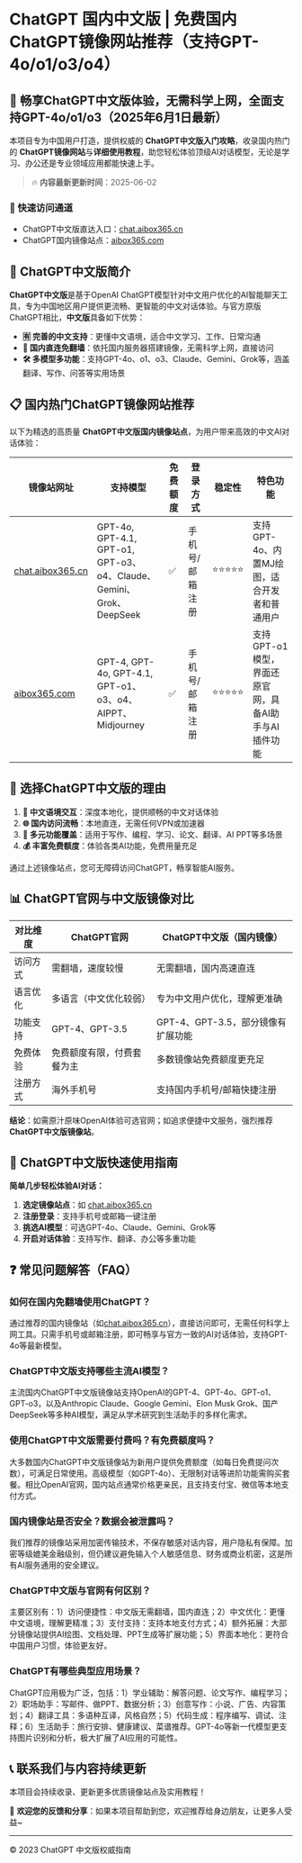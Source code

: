 # ChatGPT 国内中文版 | 免费国内ChatGPT镜像网站推荐（支持GPT-4o/o1/o3/o4）

## 📢 畅享ChatGPT中文版体验，无需科学上网，全面支持GPT-4o/o1/o3（2025年6月1日最新）

本项目专为中国用户打造，提供权威的 **ChatGPT中文版入门攻略**，收录国内热门的 **ChatGPT镜像网站**与**详细使用教程**，助您轻松体验顶级AI对话模型，无论是学习、办公还是专业领域应用都能快速上手。

> 🔥 **内容最新更新时间**：2025-06-02

### 🚀 快速访问通道

- ChatGPT中文版直达入口：[chat.aibox365.cn](https://chat.aibox365.cn)
- ChatGPT国内镜像站点：[aibox365.com](https://aibox365.com)

## 🤔 ChatGPT中文版简介

**ChatGPT中文版**是基于OpenAI ChatGPT模型针对中文用户优化的AI智能聊天工具，专为中国地区用户提供更流畅、更智能的中文对话体验。与官方原版ChatGPT相比，**中文版**具备如下优势：

- **🈶 完善的中文支持**：更懂中文语境，适合中文学习、工作、日常沟通
- **🚀 国内直连免翻墙**：依托国内服务器搭建镜像，无需科学上网，直接访问
- **🛠️ 多模型多功能**：支持GPT-4o、o1、o3、Claude、Gemini、Grok等，涵盖翻译、写作、问答等实用场景

## 📋 国内热门ChatGPT镜像网站推荐

以下为精选的高质量 **ChatGPT中文版国内镜像站点**，为用户带来高效的中文AI对话体验：

| 镜像站网址 | 支持模型 | 免费额度 | 登录方式 | 稳定性 | 特色功能 |
|------------|----------|----------|----------|--------|----------|
| [chat.aibox365.cn](https://chat.aibox365.cn) | GPT-4o, GPT-4.1, GPT-o1, GPT-o3、o4、Claude、Gemini、Grok、DeepSeek | ✅ | 手机号/邮箱注册 | ⭐⭐⭐⭐⭐ | 支持GPT-4o、内置MJ绘图，适合开发者和普通用户 |
| [aibox365.com](https://aibox365.com) | GPT-4, GPT-4o, GPT-4.1, GPT-o1、o3、o4、AIPPT、Midjourney | ✅ | 手机号/邮箱注册 | ⭐⭐⭐⭐⭐ | 支持GPT-o1模型，界面还原官网，具备AI助手与AI插件功能 |

## 🌟 选择ChatGPT中文版的理由

1. **📝 中文语境交互**：深度本地化，提供顺畅的中文对话体验
2. **🌐 国内访问流畅**：本地直连，无需任何VPN或加速器
3. **🎯 多元功能覆盖**：适用于写作、编程、学习、论文、翻译、AI PPT等多场景
4. **💰 丰富免费额度**：体验各类AI功能，免费用量充足

通过上述镜像站点，您可无障碍访问ChatGPT，畅享智能AI服务。

## 📊 ChatGPT官网与中文版镜像对比

| 对比维度 | ChatGPT官网 | ChatGPT中文版（国内镜像） |
|----------|-------------|--------------------------|
| 访问方式 | 需翻墙，速度较慢 | 无需翻墙，国内高速直连 |
| 语言优化 | 多语言（中文优化较弱） | 专为中文用户优化，理解更准确 |
| 功能支持 | GPT-4、GPT-3.5 | GPT-4、GPT-3.5，部分镜像有扩展功能 |
| 免费体验 | 免费额度有限，付费套餐为主 | 多数镜像站免费额度更充足 |
| 注册方式 | 海外手机号 | 支持国内手机号/邮箱快捷注册 |

**结论**：如需原汁原味OpenAI体验可选官网；如追求便捷中文服务，强烈推荐 **ChatGPT中文版镜像站**。

## 📝 ChatGPT中文版快速使用指南

**简单几步轻松体验AI对话：**

1. **选定镜像站点**：如 [chat.aibox365.cn](https://chat.aibox365.cn)
2. **注册登录**：支持手机号或邮箱一键注册
3. **挑选AI模型**：可选GPT-4o、Claude、Gemini、Grok等
4. **开启对话体验**：支持写作、翻译、办公等多重功能

## ❓ 常见问题解答（FAQ）

### 如何在国内免翻墙使用ChatGPT？

通过推荐的国内镜像站（如[chat.aibox365.cn](https://chat.aibox365.cn)），直接访问即可，无需任何科学上网工具。只需手机号或邮箱注册，即可畅享与官方一致的AI对话体验，支持GPT-4o等最新模型。

### ChatGPT中文版支持哪些主流AI模型？

主流国内ChatGPT中文版镜像站支持OpenAI的GPT-4、GPT-4o、GPT-o1、GPT-o3，以及Anthropic Claude、Google Gemini、Elon Musk Grok、国产DeepSeek等多种AI模型，满足从学术研究到生活助手的多样化需求。

### 使用ChatGPT中文版需要付费吗？有免费额度吗？

大多数国内ChatGPT中文版镜像站为新用户提供免费额度（如每日免费提问次数），可满足日常使用。高级模型（如GPT-4o）、无限制对话等进阶功能需购买套餐。相比OpenAI官网，国内站点通常价格更亲民，且支持支付宝、微信等本地支付方式。

### 国内镜像站是否安全？数据会被泄露吗？

我们推荐的镜像站采用加密传输技术，不保存敏感对话内容，用户隐私有保障。加密等级媲美金融级别，但仍建议避免输入个人敏感信息、财务或商业机密，这是所有AI服务通用的安全建议。

### ChatGPT中文版与官网有何区别？

主要区别有：1）访问便捷性：中文版无需翻墙，国内直连；2）中文优化：更懂中文语境，理解更精准；3）支付支持：支持本地支付方式；4）额外拓展：大部分镜像站提供AI绘图、文档处理、PPT生成等扩展功能；5）界面本地化：更符合中国用户习惯，体验更友好。

### ChatGPT有哪些典型应用场景？

ChatGPT应用极为广泛，包括：1）学业辅助：解答问题、论文写作、编程学习；2）职场助手：写邮件、做PPT、数据分析；3）创意写作：小说、广告、内容策划；4）翻译工具：多语种互译，风格自然；5）代码生成：程序编写、调试、注释；6）生活助手：旅行安排、健康建议、菜谱推荐。GPT-4o等新一代模型更支持图片识别和分析，极大扩展了AI应用的可能性。

## 📞 联系我们与内容持续更新

本项目会持续收录、更新更多优质镜像站点及实用教程！

🌟 **欢迎您的反馈和分享**：如果本项目帮助到您，欢迎推荐给身边朋友，让更多人受益~

---

© 2023 ChatGPT 中文版权威指南
